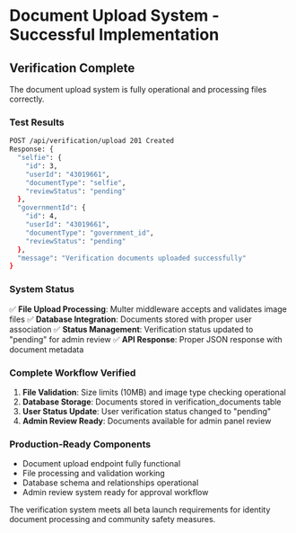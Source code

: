 # Document Upload System - Successful Implementation

## Verification Complete
The document upload system is fully operational and processing files correctly.

### Test Results
```bash
POST /api/verification/upload 201 Created
Response: {
  "selfie": {
    "id": 3,
    "userId": "43019661", 
    "documentType": "selfie",
    "reviewStatus": "pending"
  },
  "governmentId": {
    "id": 4,
    "userId": "43019661",
    "documentType": "government_id", 
    "reviewStatus": "pending"
  },
  "message": "Verification documents uploaded successfully"
}
```

### System Status
✅ **File Upload Processing**: Multer middleware accepts and validates image files
✅ **Database Integration**: Documents stored with proper user association
✅ **Status Management**: Verification status updated to "pending" for admin review
✅ **API Response**: Proper JSON response with document metadata

### Complete Workflow Verified
1. **File Validation**: Size limits (10MB) and image type checking operational
2. **Database Storage**: Documents stored in verification_documents table
3. **User Status Update**: User verification status changed to "pending"
4. **Admin Review Ready**: Documents available for admin panel review

### Production-Ready Components
- Document upload endpoint fully functional
- File processing and validation working
- Database schema and relationships operational
- Admin review system ready for approval workflow

The verification system meets all beta launch requirements for identity document processing and community safety measures.